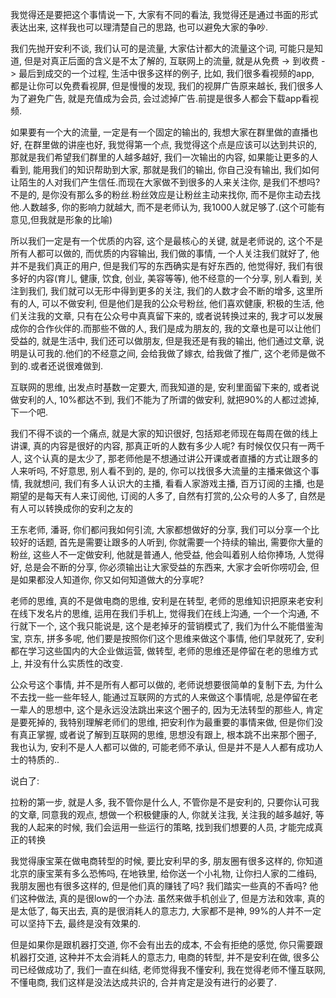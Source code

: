 我觉得还是要把这个事情说一下, 大家有不同的看法, 我觉得还是通过书面的形式表达出来, 这样我也可以理清楚自己的思路, 也可以避免大家的争吵.



我们先抛开安利不谈, 我们认可的是流量, 大家估计都大的流量这个词, 可能只是知道, 但是对真正后面的含义是不太了解的, 互联网上的流量, 就是从免费 -> 到收费 -> 最后到成交的一个过程, 生活中很多这样的例子, 比如, 我们很多看视频的app, 都是让你可以免费看视屏, 但是慢慢的发现, 我们的视屏广告原来越长, 我们很多人为了避免广告, 就是充值成为会员, 会过滤掉广告.前提是很多人都会下载app看视频.



如果要有一个大的流量, 一定是有一个固定的输出的, 我想大家在群里做的直播也好, 在群里做的讲座也好, 我觉得第一个点, 我觉得这个点是应该可以达到共识的, 那就是我们希望我们群里的人越多越好, 我们一次输出的内容, 如果能让更多的人看到, 能用我们的知识帮助到大家, 那就是我们的输出, 你自己没有输出, 我们如何让陌生的人对我们产生信任.而现在大家做不到很多的人来关注你, 是我们不想吗? 不是的, 是你没有那么多的粉丝.粉丝效应是让粉丝主动来找你, 而不是你主动去找他.人数越多, 你的影响力就越大, 而不是老师认为, 我1000人就足够了.(这个可能有意见,但我就是形象的比喻)



所以我们一定是有一个优质的内容, 这个是最核心的关键, 就是老师说的, 这个不是所有人都可以做的, 而优质的内容输出, 我们做的事情, 一个人关注我们就好了, 他并不是我们真正的用户, 但是我们写的东西确实是有好东西的, 他觉得好, 我们有很多好的内容(育儿, 健康, 饮食, 创业, 美容等等), 他不经意的一个分享, 别人看到, 关注到我们, 我们就可以无形中得到更多的关注, 我们的人数才会不断的增多, 这里所有的人, 可以不做安利, 但是他们是我的公众号粉丝, 他们喜欢健康, 积极的生活, 他们关注我的文章, 只有在公众号中真真留下来的, 或者说转换过来的, 我才可以发展成你的合作伙伴的.而那些不做的人, 我们是成为朋友的, 我的文章也是可以让他们受益的, 就是生活中, 我们还可以做朋友, 但是我还是有我的输出, 他们通过文章, 说明是认可我的.他们的不经意之间, 会给我做了嫁衣, 给我做了推广, 这个老师是做不到的.或者还说很难做到.



互联网的思维, 出发点时基数一定要大, 而我知道的是, 安利里面留下来的, 或者说做安利的人, 10%都达不到, 我们不能为了所谓的做安利, 就把90%的人都过滤掉, 下一个吧. 



我们不得不谈的一个痛点, 就是大家的知识很好, 包括郑老师现在每周在做的线上讲课, 真的内容是很好的内容, 那真正听的人数有多少人呢? 有时候仅仅只有一两千人, 这个认真的是太少了, 那老师他是不想通过讲公开课或者直播的方式让跟多的人来听吗, 不好意思, 别人看不到的, 是的, 你可以找很多大流量的主播来做这个事情, 我就想问, 我们有多人认识大的主播, 看看人家游戏主播, 百万订阅的主播, 也是期望的是每天有人来订阅他, 订阅的人多了, 自然有打赏的,公众号的人多了, 自然是有人可以转换成你的安利之友的



王东老师, 潘哥, 你们都问我如何引流, 大家都想做好的分享, 我们可以分享一个比较好的话题, 首先是需要让跟多的人听到, 你就需要一个持续的输出, 需要你大量的粉丝, 这些人不一定做安利, 他就是普通人, 他受益, 他会叫着别人给你捧场, 人觉得好, 总是会不断的分享, 你必须输出让大家受益的东西来, 大家才会听你唠叨会, 但是如果都没人知道你, 你又如何知道做大的分享呢?



老师的思维, 真的不是做电商的思维, 安利是在转型, 老师的思维知识把原来老安利在线下发名片的思维, 运用在我们手机上, 觉得我们在线上沟通, 一个一个沟通, 不行就下一个, 这个我只能说是, 这个是老掉牙的营销模式了, 我们为什么不能借鉴淘宝, 京东, 拼多多呢, 他们要是按照你们这个思维来做这个事情, 他们早就死了, 安利都在学习这些国内的大企业做运营, 做转型, 老师的思维还是停留在老的思维方式上, 并没有什么实质性的改变.



公众号这个事情, 并不是所有人都可以做的, 老师说想要很简单的复制下去, 为什么不去找一些一些年轻人, 能通过互联网的方式的人来做这个事情呢, 总是停留在老一辈人的思想中, 这个是永远没法跳出来这个圈子的, 因为无法转型的那些人, 肯定是要死掉的, 我特别理解老师们的思维, 把安利作为最重要的事情来做, 但是你们没有真正掌握, 或者说了解到互联网的思维, 思想没有跟上, 根本跳不出来那个圈子, 我也认为, 安利不是人人都可以做的, 可能老师不承认, 但是并不是人人都有成功人士的特质的..



说白了:

拉粉的第一步, 就是人多, 我不管你是什么人, 不管你是不是安利的, 只要你认可我的文章, 同意我的观点, 想做一个积极健康的人, 你就关注我, 关注我的越多越好, 等我的人起来的时候, 我们会运用一些运行的策略, 找到我们想要的人员, 才能完成真正的转换



我觉得康宝莱在做电商转型的时候, 要比安利早的多, 朋友圈有很多这样的, 你知道北京的康宝莱有多么恐怖吗, 在地铁里, 给你送一个小礼物, 让你扫人家的二维码, 我朋友圈也有很多这样的, 但是他们真的赚钱了吗? 我们踏实一些真的不香吗? 他们这种做法, 真的是很low的一个办法. 虽然来做手机创业了, 但是方法和效率, 真的是太低了, 每天出去, 真的是很消耗人的意志力, 大家都不是神, 99%的人并不一定可以坚持下去, 最终是没有效果的.



但是如果你是跟机器打交道, 你不会有出去的成本, 不会有拒绝的感觉, 你只需要跟机器打交道, 这种并不太会消耗人的意志力, 电商的转型, 并不是安利在做, 很多公司已经做成功了, 我们一直在纠结, 老师觉得我不懂安利, 我在觉得老师不懂互联网, 不懂电商, 我们这样是没法达成共识的, 合并肯定是没有进行的必要了.

